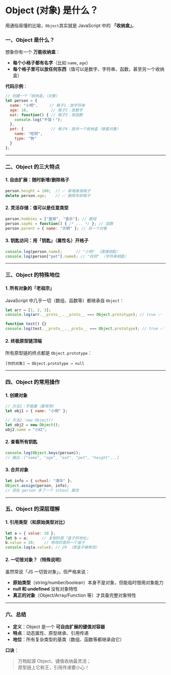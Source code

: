 # Object (对象) 是什么？

用通俗易懂的比喻，`Object`其实就是 JavaScript 中的 **「收纳盒」**。 


### 一、**Object 是什么？**
想象你有一个 **万能收纳盒**：
- **每个小格子都有名字**（比如 `name`, `age`）
- **每个格子里可以放任何东西**（值可以是数字、字符串、函数，甚至另一个收纳盒）

**代码示例**：
```javascript
// 创建一个「收纳盒」（对象）
let person = {
  name: "小明",     // 格子1：放字符串
  age: 18,          // 格子2：放数字
  eat: function() { // 格子3：放函数
    console.log("干饭！");
  },
  pet: {            // 格子4：放另一个收纳盒（嵌套对象）
    name: "旺财",
    type: "狗"
  }
};
```

---

### 二、**Object 的三大特点**
#### 1. **自由扩展**：随时新增/删除格子
```javascript
person.height = 180;  // ✅ 新增身高格子
delete person.age;    // ✅ 删除年龄格子
```

#### 2. **灵活存储**：值可以是任意类型
```javascript
person.hobbies = ["篮球", "音乐"]; // 数组
person.sayHi = function() { /* ... */ }; // 函数
person.parent = { name: "大明" }; // 另一个对象
```

#### 3. **钥匙访问**：用「钥匙」（属性名）开格子
```javascript
console.log(person.name);      // "小明" （直接钥匙）
console.log(person["pet"].name); // "旺财" （字符串钥匙）
```

---

### 三、**Object 的特殊地位**
#### 1. **所有对象的「老祖宗」**
JavaScript 中几乎一切（数组、函数等）都继承自 `Object`：
```javascript
let arr = [1, 2, 3];
console.log(arr.__proto__.__proto__ === Object.prototype); // true ✅

function test() {}
console.log(test.__proto__.__proto__ === Object.prototype); // true ✅
```

#### 2. **终极原型链顶端**
所有原型链的终点都是 `Object.prototype`：
```
[你的对象] → Object.prototype → null
```

---

### 四、**Object 的常用操作**
#### 1. **创建对象**
```javascript
// 方法1：字面量（最常用）
let obj1 = { name: "小明" };

// 方法2：new Object()
let obj2 = new Object();
obj2.name = "小红";
```

#### 2. **查看所有钥匙**
```javascript
console.log(Object.keys(person)); 
// 输出：["name", "age", "eat", "pet", "height"...]
```

#### 3. **合并对象**
```javascript
let info = { school: "清华" };
Object.assign(person, info); 
// 现在 person 多了一个 school 属性
```

---

### 五、**Object 的深层理解**
#### 1. **引用类型**（和原始类型对比）
```javascript
let a = { value: 10 };
let b = a;      // 复制的是「盒子的地址」
b.value = 20;    // 修改的是同一个盒子
console.log(a.value); // 20 （原盒子被修改）
```

#### 2. **一切皆对象？**（特殊说明）
虽然常说「JS 一切皆对象」，但严格来说：
- **原始类型**（string/number/boolean）本身不是对象，但能临时借用对象能力
- **null 和 undefined** 没有对象特性
- **真正的对象**（Object/Array/Function 等）才具备完整对象特性

---

### 六、**总结**
- **定义**：Object 是一个 **可自由扩展的键值对容器**
- **特点**：动态属性、原型继承、引用传递
- **地位**：所有复杂类型的基类（数组、函数等都继承自它）

**口诀**：  
> 万物起源 Object，键值收纳最灵活；  
原型链上它称王，引用传递要小心！

